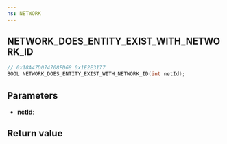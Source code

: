 ```yaml
---
ns: NETWORK
---
```

## NETWORK_DOES_ENTITY_EXIST_WITH_NETWORK_ID

```c
// 0x18A47D074708FD68 0x1E2E3177
BOOL NETWORK_DOES_ENTITY_EXIST_WITH_NETWORK_ID(int netId);
```


## Parameters
* **netId**:

## Return value
